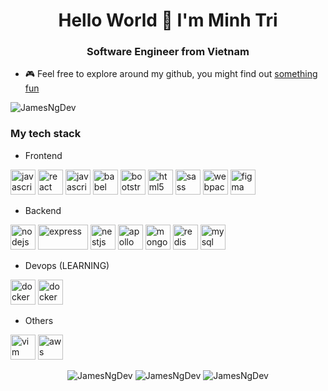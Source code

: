 <h1 align="center">Hello World 👋 I'm Minh Tri</h1>
<h3 align="center">Software Engineer from Vietnam </h3>


- 🎮 Feel free to explore around my github, you might find out [something fun](https://github.com/JamesNgDev?tab=repositories)


<p align="left">
  <img align="center" src="https://github-readme-stats.calvinchankf.vercel.app/api?username=JamesNgDev&show_icons=true" alt="JamesNgDev" />
</p>

### My tech stack

- Frontend
<p align="left">
  <img src="https://www.vectorlogo.zone/logos/typescriptlang/typescriptlang-icon.svg" alt="javascript" width="40" height="40"/> 
  <img src="https://www.vectorlogo.zone/logos/reactjs/reactjs-icon.svg" alt="react" width="40" height="40"/> 
  <img src="https://www.vectorlogo.zone/logos/graphql/graphql-icon.svg" alt="javascript" width="40" height="40"/> 
  <img src="https://www.vectorlogo.zone/logos/babeljs/babeljs-icon.svg" alt="babel" width="40" height="40"/> 
  <img src="https://www.vectorlogo.zone/logos/getbootstrap/getbootstrap-icon.svg" alt="bootstrap" width="40" height="40"/> 
  <img src="https://www.vectorlogo.zone/logos/w3_html5/w3_html5-icon.svg" alt="html5" width="40" height="40"/> 
  <img src="https://www.vectorlogo.zone/logos/sass-lang/sass-lang-icon.svg" alt="sass" width="40" height="40"/> 
  <img src="https://www.vectorlogo.zone/logos/js_webpack/js_webpack-icon.svg" alt="webpack" width="40" height="40"/>
  <img src="https://www.vectorlogo.zone/logos/figma/figma-icon.svg" alt="figma" width="40" height="40"/> 
</p>

- Backend
<p align="left">
  <img src="https://www.vectorlogo.zone/logos/nodejs/nodejs-icon.svg" alt="nodejs" width="40" height="40"/> 
  <img src="https://www.vectorlogo.zone/logos/expressjs/expressjs-ar21.svg" alt="express" width="80" height="40"/> 
  <img src="https://www.vectorlogo.zone/logos/nestjs/nestjs-icon.svg" alt="nestjs" width="40" height="40"/> 
  <img src="https://www.vectorlogo.zone/logos/apollographql/apollographql-icon.svg" alt="apollo" width="40" height="40"/> 
  <img src="https://www.vectorlogo.zone/logos/mongodb/mongodb-icon.svg" alt="mongodb" width="40" height="40"/> 
  <img src="https://www.vectorlogo.zone/logos/redis/redis-icon.svg" alt="redis" width="40" height="40"/> 
  <img src="https://www.vectorlogo.zone/logos/mysql/mysql-icon.svg" alt="mysql" width="40" height="40"/> 
</p>

- Devops (LEARNING)
<p align="left">
  <img src="https://www.vectorlogo.zone/logos/docker/docker-icon.svg" alt="docker" width="40" height="40"/>
  <img src="https://www.vectorlogo.zone/logos/kubernetes/kubernetes-icon.svg" alt="docker" width="40" height="40"/>
</p>

- Others
<p align="left">
  <img src="https://www.vectorlogo.zone/logos/vim/vim-icon.svg" alt="vim" width="40" height="40"/>
  <img src="https://www.vectorlogo.zone/logos/amazon_aws/amazon_aws-icon.svg" alt="aws" width="40" height="40"/>
</p>


<p align="center">
  <img src="https://komarev.com/ghpvc/?username=JamesNgDev" alt="JamesNgDev" />
  <img src="https://badges.pufler.dev/years/JamesNgDev" alt="JamesNgDev" />
  <img src="https://badges.pufler.dev/commits/monthly/JamesNgDev" alt="JamesNgDev" />
</p>

